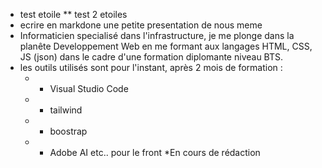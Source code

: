 * test etoile
** test 2 etoiles
* ecrire en markdone une petite presentation de nous meme
* Informaticien specialisé dans l'infrastructure, je me plonge dans la planête Developpement Web en me formant aux langages HTML, CSS, JS (json) dans le cadre d'une formation diplomante niveau BTS.
* les outils utilisés sont pour l'instant, après 2 mois de formation : 
  * - Visual Studio Code
  * - tailwind
  * - boostrap
  * - Adobe AI etc.. pour le front
*En cours de rédaction
